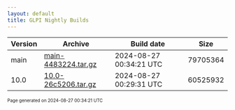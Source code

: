 ```yaml
---
layout: default
title: GLPI Nightly Builds
---
```


Version|Archive|Build date|Size
---|---|---|---
main|[main-4483224.tar.gz](main-4483224.tar.gz)|2024-08-27 00:34:21 UTC|79705364
10.0|[10.0-26c5206.tar.gz](10.0-26c5206.tar.gz)|2024-08-27 00:29:31 UTC|60525932

<font size="1">Page generated on 2024-08-27 00:34:21 UTC</font>
